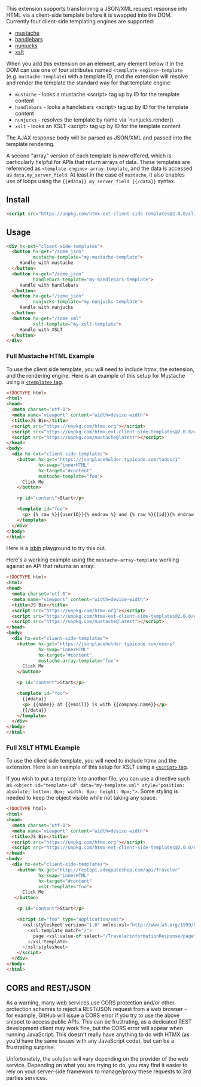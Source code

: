 
This extension supports transforming a JSON/XML request response into HTML via a client-side template before it is
swapped into the DOM.  Currently four client-side templating engines are supported:

* [mustache](https://github.com/janl/mustache.js)
* [handlebars](https://handlebarsjs.com/)
* [nunjucks](https://mozilla.github.io/nunjucks/)
* [xslt](https://developer.mozilla.org/en-US/docs/Web/XSLT)

When you add this extension on an element, any element below it in the DOM can use one of four attributes named
`<template-engine>-template` (e.g. `mustache-template`) with a template ID, and the extension will resolve and render
the template the standard way for that template engine:

* `mustache` - looks a mustache &lt;script> tag up by ID for the template content
* `handlebars` - looks a handlebars &lt;script> tag up by ID for the template content
* `nunjucks` - resolves the template by name via `nunjucks.render(<template-name>)
* `xslt` - looks an XSLT &lt;script> tag up by ID for the template content

The AJAX response body will be parsed as JSON/XML and passed into the template rendering.

A second "array" version of each template is now offered, which is particularly helpful for APIs that return arrays of data. These templates are referenced as `<template-engine>-array-template`, and the data is accessed as `data.my_server_field`. At least in the case of `mustache`, it also enables use of loops using the `{{#data}} my_server_field {{/data}}` syntax.

## Install

```html
<script src="https://unpkg.com/htmx-ext-client-side-templates@2.0.0/client-side-templates.js"></script>
```

## Usage

```html
<div hx-ext="client-side-templates">
  <button hx-get="/some_json"
          mustache-template="my-mustache-template">
     Handle with mustache
  </button>
  <button hx-get="/some_json"
          handlebars-template="my-handlebars-template">
     Handle with handlebars
  </button>
  <button hx-get="/some_json"
          nunjucks-template="my-nunjucks-template">
     Handle with nunjucks
  </button>
  <button hx-get="/some_xml" 
          xslt-template="my-xslt-template">
     Handle with XSLT
  </button>
</div>
```

### Full Mustache HTML Example

To use the client side template, you will need to include htmx, the extension, and the rendering engine.
Here is an example of this setup for Mustache using
a [`<template>` tag](https://developer.mozilla.org/en-US/docs/Web/HTML/Element/template).

```html
<!DOCTYPE html>
<html>
<head>
  <meta charset="utf-8">
  <meta name="viewport" content="width=device-width">
  <title>JS Bin</title>
  <script src="https://unpkg.com/htmx.org"></script>
  <script src="https://unpkg.com/htmx-ext-client-side-templates@2.0.0/client-side-templates.js"></script>
  <script src="https://unpkg.com/mustache@latest"></script>
</head>
<body>
  <div hx-ext="client-side-templates">
    <button hx-get="https://jsonplaceholder.typicode.com/todos/1"
            hx-swap="innerHTML"
            hx-target="#content"
            mustache-template="foo">
      Click Me
    </button>

    <p id="content">Start</p>

    <template id="foo">
      <p> {% raw %}{{userID}}{% endraw %} and {% raw %}{{id}}{% endraw %} and {% raw %}{{title}}{% endraw %} and {% raw %}{{completed}}{% endraw %}</p>
    </template>
  </div>
</body>
</html>
```

Here is a [jsbin](https://jsbin.com/qonutovico/edit?html,output) playground to try this out.

Here's a working example using the `mustache-array-template` working against an API that returns an array:
```html
<!DOCTYPE html>
<html>
<head>
  <meta charset="utf-8">
  <meta name="viewport" content="width=device-width">
  <title>JS Bin</title>
  <script src="https://unpkg.com/htmx.org"></script>
  <script src="https://unpkg.com/htmx-ext-client-side-templates@2.0.0/client-side-templates.js"></script>
  <script src="https://unpkg.com/mustache@latest"></script>
</head>
<body>
  <div hx-ext="client-side-templates">
    <button hx-get="https://jsonplaceholder.typicode.com/users"
            hx-swap="innerHTML"
            hx-target="#content"
            mustache-array-template="foo">
      Click Me
    </button>

    <p id="content">Start</p>

    <template id="foo">
      {{#data}}
      <p> {{name}} at {{email}} is with {{company.name}}</p>
      {{/data}}
    </template>
  </div>
</body>
</html>
```

### Full XSLT HTML Example

To use the client side template, you will need to include htmx and the extension.
Here is an example of this setup for XSLT using a [`<script>` tag](https://developer.mozilla.org/en-US/docs/Web/HTML/Element/script).

If you wish to put a template into another file, you can use a directive such as
 `<object id="template-id" data="my-template.xml" style="position: absolute; bottom: 0px; width: 0px; height: 0px;">`.
Some styling is needed to keep the object visible while not taking any space.

```html
<!DOCTYPE html>
<html>
<head>
  <meta charset="utf-8">
  <meta name="viewport" content="width=device-width">
  <title>JS Bin</title>
  <script src="https://unpkg.com/htmx.org"></script>
  <script src="https://unpkg.com/htmx-ext-client-side-templates@2.0.0/client-side-templates.js"></script>
</head>
<body>
  <div hx-ext="client-side-templates">
    <button hx-get="http://restapi.adequateshop.com/api/Traveler"
            hx-swap="innerHTML"
            hx-target="#content"
            xslt-template="foo">
      Click Me
   </button>

    <p id="content">Start</p>

    <script id="foo" type="application/xml">
      <xsl:stylesheet version="1.0" xmlns:xsl="http://www.w3.org/1999/XSL/Transform">
        <xsl:template match="/">
          page <xsl:value-of select="/TravelerinformationResponse/page" /> of <xsl:value-of select="/TravelerinformationResponse/total_pages" />
        </xsl:template>
      </xsl:stylesheet>
    </script>
  </div>
</body>
</html>
```


## CORS and REST/JSON

As a warning, many web services use CORS protection and/or other protection schemes to reject a
REST/JSON request from a web browser - for example, GitHub will issue a CORS error if you try to
use the above snippet to access public APIs. This can be frustrating, as a dedicated REST development
client may work fine, but the CORS error will appear when running JavaScript. This doesn't really
have anything to do with HTMX (as you'd have the same issues with any JavaScript code), but can be
a frustrating surprise.

Unfortunately, the solution will vary depending on the provider of the web service. Depending on
what you are trying to do, you may find it easier to rely on your server-side framework to manage/proxy
these requests to 3rd parties services.
